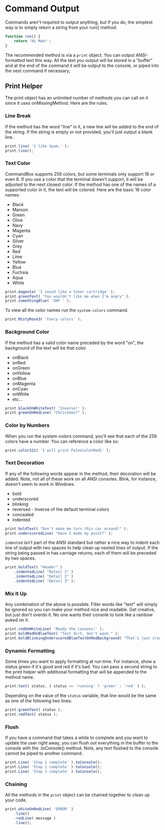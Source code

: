 # Command Output

Commands aren't required to output anything, but if you do, the simplest way is to simply return a string from your run() method.

```javascript
function run() {
    return 'Hi Mom!';
}
```

The recommended method is via a `print` object. You can output ANSI-formatted text this way. All the text you output will be stored in a "buffer" and at the end of the command it will be output to the console, or piped into the next command if necessary;

## Print Helper

The print object has an unlimited number of methods you can call on it since it uses onMissingMethod. Here are the rules.

### Line Break

If the method has the word "line" in it, a new line will be added to the end of the string. If the string is empty or not provided, you'll just output a blank line.

```javascript
print.line( 'I like Spam.' );
print.line();
```

###

### Text Color <a href="#text-color" id="text-color"></a>

CommandBox supports 256 colors, but some terminals only support 16 or even 8. If you use a color that the terminal doesn't support, it will be adjusted to the next closest color. If the method has one of the names of a supported color in it, the text will be colored. Here are the basic 16 color names:

* Black
* Maroon
* Green
* Olive
* Navy
* Magenta
* Cyan
* Silver
* Grey
* Red
* Lime
* Yellow
* Blue
* Fuchsia
* Aqua
* White

```javascript
print.magenta( 'I sound like a toner cartridge' );
print.greenText( "You wouldn't like me when I'm angry" );
print.somethingBlue( 'UHF ' );
```

To view all the color names run the `system-colors` command.

```javascript
print.MistyRose3( 'Fancy colors' );
```

### Background Color <a href="#background-color" id="background-color"></a>

If the method has a valid color name preceded by the word "on", the background of the text will be that color.

* onBlack
* onRed
* onGreen
* onYellow
* onBlue
* onMagenta
* onCyan
* onWhite
* etc...

```javascript
print.blackOnWhiteText( 'Inverse!' );
print.greenOnRedLine( "Christmas?" );
```

### Color by Numbers <a href="#color-by-numbers" id="color-by-numbers"></a>

When you run the system-colors command, you'll see that each of the 256 colors have a number. You can reference a color like so:

```javascript
print.color221( 'I will print PaleVioletRed1' );
```

### Text Decoration <a href="#text-decoration" id="text-decoration"></a>

If any of the following words appear in the method, their decoration will be added. Note, not all of these work on all ANSI consoles. Blink, for instance, doesn't seem to work in Windows.

* bold
* underscored
* blinking
* reversed - Inverse of the default terminal colors
* concealed
* indented

```javascript
print.boldText( "Don't make me turn this car around!" );
print.underscoredLine( "Have I made my point?" );
```

`indented` isn't part of the ANSI standard but rather a nice way to indent each line of output with two spaces to help clean up nested lines of output. If the string being passed in has carriage returns, each of them will be preceded by two spaces.

```javascript
print.boldText( "Header" )
    .indentedLine( "Detail 1" )
    .indentedLine( "Detail 2" )
    .indentedLine( "Detail 3" );
```

### Mix It Up

Any combination of the above is possible. Filler words like "text" will simply be ignored so you can make your method nice and readable. Get creative, but just don't overdo it. No one wants their console to look like a rainbow puked on it.

```javascript
print.redOnWhiteLine( 'Ready the cannons!' );
print.boldRedOnBlueText( "Test dirt, don't wash." );
print.boldBlinkingUnderscoredBlueTextOnRedBackground( "That's just cruel" );
```

### Dynamic Formatting

Some times you want to apply formatting at run time. For instance, show a status green if it's good and red if it's bad. You can pass a second string to the print helper with additional formatting that will be appended to the method name.

```javascript
print.text( status, ( status == 'running' ? 'green' : 'red' ) );
```

Depending on the value of the `status` variable, that line would be the same as one of the following two lines:

```javascript
print.greenText( status );
print.redText( status );
```

### Flush

If you have a command that takes a while to complete and you want to update the user right away, you can flush out everything in the buffer to the console with the .toConsole() method. Note, any text flushed to the console cannot be piped to another command.

```javascript
print.Line( 'Step 1 complete' ).toConsole();
print.Line( 'Step 2 complete' ).toConsole();
print.Line( 'Step 3 complete' ).toConsole();
```

### Chaining

All the methods in the `print` object can be chained together to clean up your code.

```javascript
print.whiteOnRedLine( 'ERROR' )
    .line()
    .redLine( message )
    .line();
```
